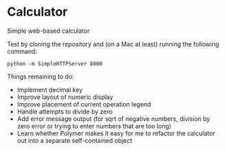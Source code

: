 Calculator
==========

Simple web-based calculator

Test by cloning the repository and (on a Mac at least) running the following command:

    python -m SimpleHTTPServer 8000

Things remaining to do:
- Implement decimal key
- Improve layout of numeric display
- Improve placement of current operation legend
- Handle attempts to divide by zero
- Add error message output (for sqrt of negative numbers, division by zero error or trying to enter numbers that are too long)
- Learn whether Polymer makes it easy for me to refactor the calculator out into a separate self-contained object